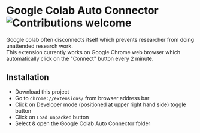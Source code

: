 # Google Colab Auto Connector ![Contributions welcome](https://img.shields.io/badge/contributions-welcome-orange.svg)

Google colab often disconnects itself which prevents researcher from doing unattended research work. <br />
This extension currently works on Google Chrome web browser which automatically click on the "Connect" button every 2 minute. 

## Installation
- Download this project
- Go to `chrome://extensions/` from browser address bar
- Click on Developer mode (positioned at upper right hand side) toggle button
- Click on `Load unpacked` button
- Select & open the Google Colab Auto Connector  folder

